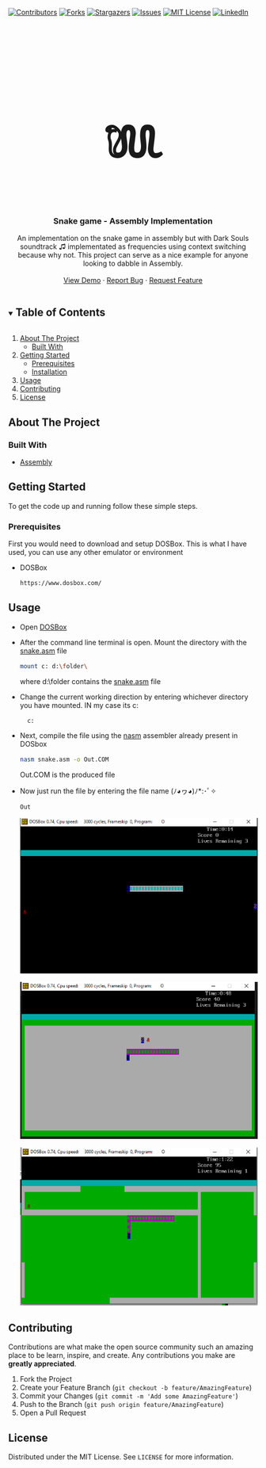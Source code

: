 [![Contributors][contributors-shield]][contributors-url]
[![Forks][forks-shield]][forks-url]
[![Stargazers][stars-shield]][stars-url]
[![Issues][issues-shield]][issues-url]
[![MIT License][license-shield]][license-url]
[![LinkedIn][linkedin-shield]][linkedin-url]



<!-- PROJECT LOGO -->
<br />

<h1 style="font-size:100px" align="center">𓆚</h1>

  <h3 align="center">Snake game - Assembly Implementation</h3>

  <p align="center">
    An implementation on the snake game in assembly but with Dark Souls soundtrack ♫ implementated as frequencies using context switching because why not. This project can serve as a nice example for anyone looking to dabble in Assembly.
    <br />
    <br />
    <a href="https://github.com/Cyna298/Path-Finding-A-star">View Demo</a>
    ·
    <a href="https://github.com/Cyna298/Path-Finding-A-star/issues">Report Bug</a>
    ·
    <a href="https://github.com/Cyna298/Path-Finding-A-star/issues">Request Feature</a>
  </p>
</p>



<!-- TABLE OF CONTENTS -->
<details open="open">
  <summary><h2 style="display: inline-block">Table of Contents</h2></summary>
  <ol>
    <li>
      <a href="#about-the-project">About The Project</a>
      <ul>
        <li><a href="#built-with">Built With</a></li>
      </ul>
    </li>
    <li>
      <a href="#getting-started">Getting Started</a>
      <ul>
        <li><a href="#prerequisites">Prerequisites</a></li>
        <li><a href="#installation">Installation</a></li>
      </ul>
    </li>
    <li><a href="#usage">Usage</a></li>
    <li><a href="#contributing">Contributing</a></li>
    <li><a href="#license">License</a></li>
    
  </ol>
</details>



<!-- ABOUT THE PROJECT -->
## About The Project




### Built With

* [Assembly](https://www.nasm.us/)



<!-- GETTING STARTED -->
## Getting Started

To get the code up and running follow these simple steps.

### Prerequisites

First you would need to download and setup DOSBox. This is what I have used, you can use any other emulator or environment
* DOSBox
  ```sh
  https://www.dosbox.com/
  ```




<!-- USAGE EXAMPLES -->
## Usage

* Open [DOSBox](https://www.dosbox.com/)
* After the command line terminal is open. Mount the directory with the [snake.asm](snake.asm) file
  ```sh
  mount c: d:\folder\
  ```
  where d:\folder contains the [snake.asm](snake.asm) file

* Change the current working direction by entering whichever directory you have mounted. IN my case its c:
  ```sh
    c:
    ```

* Next, compile the file using the [nasm](https://www.nasm.us/) assembler already present in DOSbox
  ```sh
  nasm snake.asm -o Out.COM
  ```
  Out.COM is the produced file

* Now just run the file by entering the file name (ﾉ◕ヮ◕)ﾉ*:･ﾟ✧
  ```sh
  Out
  ```

  ![Demo](demo.png)

  ![Demo](demo2.png)

  ![Demo](demo3.png)




<!-- CONTRIBUTING -->
## Contributing

Contributions are what make the open source community such an amazing place to be learn, inspire, and create. Any contributions you make are **greatly appreciated**.

1. Fork the Project
2. Create your Feature Branch (`git checkout -b feature/AmazingFeature`)
3. Commit your Changes (`git commit -m 'Add some AmazingFeature'`)
4. Push to the Branch (`git push origin feature/AmazingFeature`)
5. Open a Pull Request



<!-- LICENSE -->
## License

Distributed under the MIT License. See `LICENSE` for more information.









<!-- MARKDOWN LINKS & IMAGES -->
<!-- https://www.markdownguide.org/basic-syntax/#reference-style-links -->
[contributors-shield]: https://img.shields.io/github/contributors/Cyna298/Path-Finding-A-star.svg?style=for-the-badge
[contributors-url]: https://github.com/Cyna298/Path-Finding-A-star/graphs/contributors
[forks-shield]: https://img.shields.io/github/forks/Cyna298/Path-Finding-A-star.svg?style=for-the-badge
[forks-url]: https://github.com/Cyna298/Path-Finding-A-star/network/members
[stars-shield]: https://img.shields.io/github/stars/Cyna298/Path-Finding-A-star.svg?style=for-the-badge
[stars-url]: https://github.com/Cyna298/Path-Finding-A-star/stargazers
[issues-shield]: https://img.shields.io/github/issues/Cyna298/Path-Finding-A-star.svg?style=for-the-badge
[issues-url]: https://github.com/Cyna298/Path-Finding-A-star/issues
[license-shield]: https://img.shields.io/github/license/Cyna298/Path-Finding-A-star.svg?style=for-the-badge
[license-url]: https://github.com/Cyna298/Path-Finding-A-star/blob/master/LICENSE.txt
[linkedin-shield]: https://img.shields.io/badge/-LinkedIn-black.svg?style=for-the-badge&logo=linkedin&colorB=555
[linkedin-url]: https://www.linkedin.com/in/mubariz-barkat-ali-0a8b86191/
